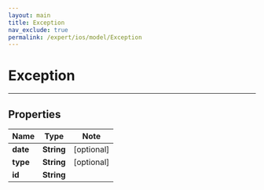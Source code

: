 ```yaml
---
layout: main
title: Exception
nav_exclude: true
permalink: /expert/ios/model/Exception
---
```


# Exception

---

## Properties

Name | Type | Note
---- | ---- | ----
**date** | **String** | [optional] 
**type** | **String** | [optional] 
**id** | **String** | 

